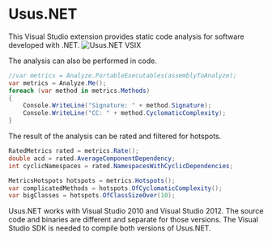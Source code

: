 Usus.NET
========

This Visual Studio extension provides static code analysis for software developed with .NET.
![Usus.NET VSIX](https://github.com/usus/Usus.NET/wiki/andrenarefacafter.png)

The analysis can also be performed in code.
```csharp
//var metrics = Analyze.PortableExecutables(assemblyToAnalyze);
var metrics = Analyze.Me();
foreach (var method in metrics.Methods)
{
	Console.WriteLine("Signature: " + method.Signature);
	Console.WriteLine("CC: " + method.CyclomaticComplexity);
}
```

The result of the analysis can be rated and filtered for hotspots.
```csharp
RatedMetrics rated = metrics.Rate();
double acd = rated.AverageComponentDependency;
int cyclicNamespaces = rated.NamespacesWithCyclicDependencies;

MetricsHotspots hotspots = metrics.Hotspots();
var complicatedMethods = hotspots.OfCyclomaticComplexity();
var bigClasses = hotspots.OfClassSizeOver(10);
```


Usus.NET works with Visual Studio 2010 and Visual Studio 2012. The source code and binaries are different and separate for those versions.
The Visual Studio SDK is needed to compile both versions of Usus.NET.